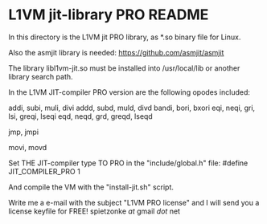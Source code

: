 L1VM jit-library PRO README
===========================
In this directory is the L1VM jit PRO library, as *.so binary file for Linux.

Also the asmjit library is needed: https://github.com/asmjit/asmjit

The library libl1vm-jit.so must be installed into /usr/local/lib or
another library search path.

In the L1VM JIT-compiler PRO version are the following opodes included:

addi, subi, muli, divi
addd, subd, muld, divd
bandi, bori, bxori
eqi, neqi, gri, lsi, greqi, lseqi
eqd, neqd, grd, greqd, lseqd

jmp, jmpi

movi, movd

Set THE JIT-compiler type TO PRO in the "include/global.h" file:
#define JIT_COMPILER_PRO 1

And compile the VM with the "install-jit.sh" script.

Write me a e-mail with the subject "L1VM PRO license" and I will send you a license keyfile for FREE!
spietzonke _at_ gmail _dot_ net
